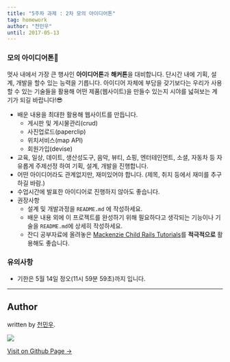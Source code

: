 ```yaml
---
title: "5주차 과제 : 2차 모의 아이디어톤"
tag: homework
author: "천민우"
until: 2017-05-13
---
```



### 모의 아이디어톤🚀

멋사 내에서 가장 큰 행사인 **아이디어톤**과 **해커톤**을 대비합니다. 단시간 내에 기획, 설계, 개발을 할수 있는 능력을 기릅니다. 아이디어 자체에 부담을 갖기보다는 우리가 사용할 수 있는 기술들을 활용해 어떤 제품(웹사이트)을 만들수 있는지 시야를 넓혀보는 계기가 되길 바랍니다!😎

- 배운 내용을 최대한 활용해 웹사이트를 만듭니다.
    + 게시판 및 게시물관리(crud)
    + 사진업로드(paperclip)
    + 위치서비스(map API)
    + 회원가입(devise)
- 교육, 일상, 데이트, 생산성도구, 음악, 뷰티, 쇼핑, 엔터테인먼트, 소셜, 자동차 등 자유롭게 주제선정 하여 기획, 설계, 개발을 진행합니다.
- 어떤 아이디어라도 관계없지만, 재미있어야 합니다. (제목, 취지 등에서 재미를 추구하길 바람.)
- 수업시간에 발표한 아이디어로 진행하지 않아도 좋습니다.
- 권장사항
    + 설계 및 개발과정을 `README.md` 에 작성하세요.
    + 배운 내용 외에 이 프로젝트를 완성하기 위해 필요하다고 생각되는 기능이나 기술을 `README.md`에 상세히 작성하세요.
    + 잔디 공부자료에 올려놓은 [Mackenzie Child Rails Tutorials](https://www.youtube.com/watch?v=7-1HCWbu7iU&list=PL23ZvcdS3XPLNdRYB_QyomQsShx59tpc-)를 **적극적으로** 활용해도 좋습니다.

### 유의사항
- 기한은 5월 14일 정오(11시 59분 59초)까지 입니다.

---

## Author

written by [천민우](https://project42da.github.io).

![](https://avatars.githubusercontent.com/project42da?v=2&s=100)

<a href="https://project42da.github.io" target="_blank" class="btn btn-black"><i class="fa fa-github fa-lg"></i> Visit on Github Page &rarr;</a>
